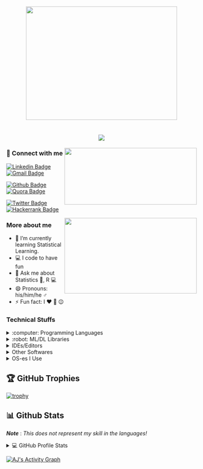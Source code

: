 <!--<h1 align = "center"><img src="https://media.giphy.com/media/ZE6QOgFiv1FSGd7qXb/giphy.gif" height="300" width="400" ></h1>-->
<h1 align = "center"><img src="https://media.giphy.com/media/PRVDslxfTmwXkLinrk/giphy.gif" height="300" width="400" ></h1>
<!--<div align="center" width="50">-->

<h1 align="center">
  <a href="https://git.io/typing-svg">
    <img src="https://readme-typing-svg.herokuapp.com/?lines=Hi!;Welcome+to+my+GitHub+profile!;I'm+Arkajyoti+Bhattacharjee;aka+AJ.;I'm+a+final-year+postgraduate+student;in+Statistics;at+the+Indian+Institute+of+Technology,+Kanpur.;&center=true&size=15">
  </a>
</h1>
  
<!--<img src="https://media.giphy.com/media/yoJC2A59OCZHs1LXvW/giphy.gif" width="300" height="150"/>-->

<!--### I'm *Arkajyoti Bhattacharjee* 😎 aka ***AJ*** 😁
### Welcome to my profile! 😍 ![](https://komarev.com/ghpvc/?username=ArkaB-DS&color=brightgreen&style=plastic)
  I am currently a graduate student pursuing my Masters in **Statistics** at *Indian Institute of Technology, Kanpur*, India.-->

<img align="right" src="https://media.giphy.com/media/ftkU3vnQLeAoKcKxas/giphy.gif" width="350" height="150">

### :link: Connect with me

[![Linkedin Badge](https://img.shields.io/badge/LinkedIn-0077B5?style=for-the-badge&logo=linkedin&logoColor=white)](https://www.linkedin.com/in/arkajyoti-aj/)
[![Gmail Badge](https://img.shields.io/badge/Gmail-D14836?style=for-the-badge&logo=gmail&logoColor=white)](mailto:arkastat98@gmail.com)

[![Github Badge](https://img.shields.io/badge/GitHub-100000?style=for-the-badge&logo=github&logoColor=white)](https://github.com/ArkaB-DS)
[![Quora Badge](https://img.shields.io/badge/Quora%20-%23B92B27.svg?&style=for-the-badge&logo=Quora&logoColor=white)](https://www.quora.com/profile/Arka-Bhattacharjee-19)

[![Twitter Badge](https://img.shields.io/badge/-Twitter-1DA1F2?style=for-the-badge&logo=twitter&logoColor=white)](https://twitter.com/ArkajyotiBhat10)
[![Hackerrank Badge](https://img.shields.io/badge/-Hackerrank-2EC866?style=for-the-badge&logo=HackerRank&logoColor=white)](https://www.hackerrank.com/arkastat98)

<img align="right" src="https://media.giphy.com/media/HUplkVCPY7jTW/giphy.gif" width="350" height="200">

### More about me

- 🌱 I’m currently learning Statistical Learning.
- 💻 I code to have fun 
- 💬 Ask me about Statistics 📖, R 💻
- 😄 Pronouns: his/him/he ♂️
- ⚡ Fun fact: I ❤️ 🍨 😉

### Technical Stuffs

<details>
  <summary> :computer: Programming Languages </summary>
<br/>  
  
[![R Badge](https://img.shields.io/badge/R-276DC3?style=for-the-badge&logo=r&logoColor=white)]() 
[![C Badge](https://img.shields.io/badge/C-00599C?style=for-the-badge&logo=c&logoColor=white)]()
[![Python badge](	https://img.shields.io/badge/Python-14354C?style=for-the-badge&logo=python&logoColor=white)]()
  
<br/>
</details>  
 
<details>
<summary> :robot: ML/DL Libraries </summary>
<br/>
  
[![Keras badge](https://img.shields.io/badge/Keras-%23D00000.svg?style=for-the-badge&logo=Keras&logoColor=white)]()
[![Pandas badge](https://img.shields.io/badge/pandas-%23150458.svg?style=for-the-badge&logo=pandas&logoColor=white)]()
[![Numpy badge](https://img.shields.io/badge/numpy-%23013243.svg?style=for-the-badge&logo=numpy&logoColor=white)]()

<br/>
</details>

<details>
<summary> IDEs/Editors </summary>
<br/>
  
<img alt="Visual Studio Code" src="https://img.shields.io/badge/Visual Studio Code-0078d7.svg?style=for-the-badge&logo=visual-studio-code&logoColor=white"/>

<br/>
</details>

<details>  
<summary> Other Softwares </summary>
<br/>
  
[![Jupyter Badge](https://img.shields.io/badge/Jupyter-F37626.svg?&style=for-the-badge&logo=Jupyter&logoColor=white)]()
[![Anaconda Badge](https://img.shields.io/badge/conda-342B029.svg?&style=for-the-badge&logo=anaconda&logoColor=white)]()
[![MS Word](https://img.shields.io/badge/Microsoft_Word-2B579A?style=for-the-badge&logo=microsoft-word&logoColor=white)]()
[![MS Excel](	https://img.shields.io/badge/Microsoft_Excel-217346?style=for-the-badge&logo=microsoft-excel&logoColor=white)]()
[![Latex Badge](https://img.shields.io/badge/latex%20-%23008080.svg?&style=for-the-badge&logo=latex&logoColor=white)]()

<br/>
</details>

<details>  
<summary> OS-es I Use </summary>
<br/>
  
[![Computer OS](https://img.shields.io/badge/Windows-0078D6?style=for-the-badge&logo=windows&logoColor=white)]()

<br/>
</details>
  
## 🏆 GitHub Trophies

[![trophy](https://github-profile-trophy.vercel.app/?username=ArkaB-DS&theme=nord&column=7)](https://github.com/ryo-ma/github-profile-trophy)

## :bar_chart: Github Stats 
***Note*** : *This does not represent my skill in the languages!*
<details>
<summary>💻 GitHub Profile Stats</summary>
<br/>
  
[![Arkajyoti's Github Stats](https://github-readme-stats.vercel.app/api?username=ArkaB-DS&theme=blue-green&count_private=TRUE&show_icons=true)]()
[![Top Languages Stats](https://github-readme-stats.vercel.app/api/top-langs/?username=ArkaB-DS&exclude_repo=Real-Analysis,A-Visual-History-of-Nobel-Prize-Winners-&theme=midnight-purple)]()
  
<br/>
</details>
<!--## 🗂️ Highlight Projects

<a href="https://github.com/Zhenye-Na/DA-RNN">
  <img align="center" src="https://github-readme-stats.vercel.app/api/pin/?username=zhenye-na&repo=DA-RNN&show_icons=true&line_height=27&title_color=6aa6f8&text_color=8a919a&icon_color=6aa6f8&bg_color=22272e" alt="DA-RNN" />
</a>

<a href="https://github.com/Zhenye-Na/crnn-pytorch">
  <img align="center" src="https://github-readme-stats.vercel.app/api/pin/?username=zhenye-na&repo=crnn-pytorch&show_icons=true&line_height=27&title_color=6aa6f8&text_color=8a919a&icon_color=6aa6f8&bg_color=22272e" alt="crnn-pytorch" />
</a> -->

<a href="https://github.com/ArkaB-DS/github-readme-activity-graph"><img alt="AJ's Activity Graph" src="https://activity-graph.herokuapp.com/graph?username=ArkaB-DS&bg_color=1F222E&color=F8D866&line=F85D7F&point=FFFFFF&hide_border=true" /></a>
